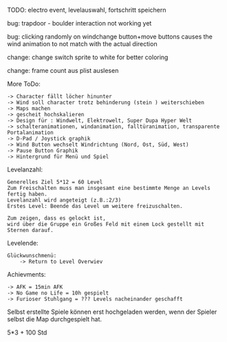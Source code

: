 TODO:
electro event,
levelauswahl,
fortschritt speichern

bug: trapdoor - boulder interaction not working yet

bug: clicking randomly on windchange button+move buttons causes the wind animation
      to not match with the actual direction

change: change switch sprite to white for better coloring

change: frame count aus plist auslesen

More ToDo:

	-> Character fällt löcher hinunter
	-> Wind soll character trotz behinderung (stein ) weiterschieben 
	-> Maps machen
	-> gescheit hochskalieren
	-> Design für : Windwelt, Elektrowelt, Super Dupa Hyper Welt
	-> schalteranimationen, windanimation, falltüranimation, transparente Portalanimation
	-> D-Pad / Joystick graphik
	-> Wind Button wechselt Windrichtung (Nord, Ost, Süd, West)
	-> Pause Button Graphik 
	-> Hintergrund für Menü und Spiel

Levelanzahl: 

	Generelles Ziel 5*12 = 60 Level
	Zum Freischalten muss man insgesamt eine bestimmte Menge an Levels fertig haben.
	Levelanzahl wird angeteigt (z.B.:2/3)
	Erstes Level: Beende das Level um weitere freizuschalten.
	
	Zum zeigen, dass es gelockt ist,
	wird über die Gruppe ein Großes Feld mit einem Lock gestellt mit Sternen darauf.

Levelende:

	Glückwunschmenü: 
		-> Return to Level Overwiev
		
Achievments:

	-> AFK = 15min AFK
	-> No Game no Life = 10h gespielt
	-> Furioser Stuhlgang = ??? Levels nacheinander geschafft
	
Selbst erstellte Spiele können erst hochgeladen werden, wenn der Spieler selbst die Map durchgespielt hat.


5*3 + 100 Std
